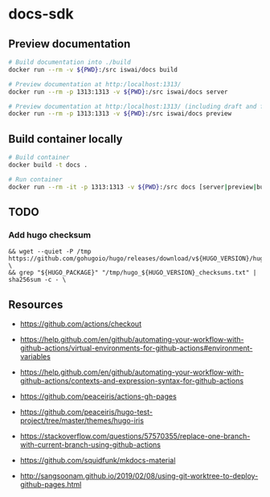 # docs-sdk

## Preview documentation

```bash
# Build documentation into ./build
docker run --rm -v ${PWD}:/src iswai/docs build

# Preview documentation at http:/localhost:1313/
docker run --rm -p 1313:1313 -v ${PWD}:/src iswai/docs server

# Preview documentation at http:/localhost:1313/ (including draft and future content)
docker run --rm -p 1313:1313 -v ${PWD}:/src iswai/docs preview
```

## Build container locally

```bash
# Build container
docker build -t docs .

# Run container
docker run --rm -it -p 1313:1313 -v ${PWD}:/src docs [server|preview|build]
```

## TODO

### Add hugo checksum

    && wget --quiet -P /tmp https://github.com/gohugoio/hugo/releases/download/v${HUGO_VERSION}/hugo_${HUGO_VERSION}_checksums.txt \
    && grep "${HUGO_PACKAGE}" "/tmp/hugo_${HUGO_VERSION}_checksums.txt" | sha256sum -c - \

## Resources

- https://github.com/actions/checkout
- https://help.github.com/en/github/automating-your-workflow-with-github-actions/virtual-environments-for-github-actions#environment-variables
- https://help.github.com/en/github/automating-your-workflow-with-github-actions/contexts-and-expression-syntax-for-github-actions

- https://github.com/peaceiris/actions-gh-pages
- https://github.com/peaceiris/hugo-test-project/tree/master/themes/hugo-iris
- https://stackoverflow.com/questions/57570355/replace-one-branch-with-current-branch-using-github-actions
- https://github.com/squidfunk/mkdocs-material
- http://sangsoonam.github.io/2019/02/08/using-git-worktree-to-deploy-github-pages.html
